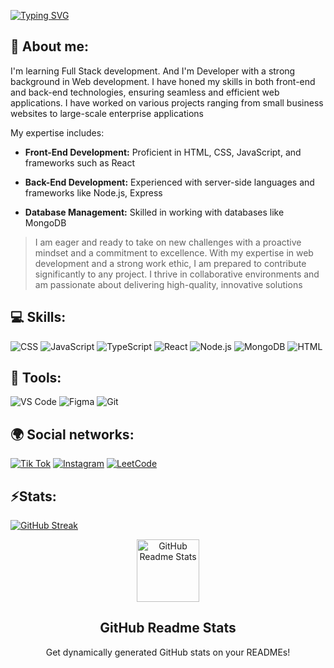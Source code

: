 <a align="center" href="https://git.io/typing-svg"><img src="https://readme-typing-svg.demolab.com?font=Fira+Code&size=26&pause=1000&color=077AF7&background=FFFFFF00&vCenter=true&random=false&width=435&lines=Hello+there!;My+name+is+Baga!;I+am+a+Full+Stack+Developer!" alt="Typing SVG" /></a>

## 💬 About me:                                                   
I'm learning Full Stack development. And I'm Developer with a strong background in Web development. I have honed my skills in both front-end and back-end technologies, ensuring seamless and efficient web applications. I have worked on various projects ranging from small business websites to large-scale enterprise applications<br> 
                                                                                                                                               
My expertise includes:
- **Front-End Development:** Proficient in HTML, CSS, JavaScript, and frameworks such as React
                              
- **Back-End Development:** Experienced with server-side languages and frameworks like Node.js, Express
                                                 
- **Database Management:** Skilled in working with databases like MongoDB

                                                                                                         
> I am eager and ready to take on new challenges with a proactive mindset and a commitment to excellence. With my expertise in web development and a strong work ethic, I am prepared to contribute significantly to  any project. I thrive in collaborative environments and am passionate about delivering high-quality, innovative solutions                                 
                                                                                                                                                                                                                     
## 💻 Skills:       
![CSS](https://img.shields.io/badge/CSS-0081CB?&style=for-the-badge&logo=css3&logoColor=white)
![JavaScript](https://img.shields.io/badge/JavaScript-F7DF1E?style=for-the-badge&logo=javascript&logoColor=black)
![TypeScript](https://img.shields.io/badge/TypeScript-007ACC?style=for-the-badge&logo=typescript&logoColor=white)
![React](https://img.shields.io/badge/React-20232A?style=for-the-badge&logo=react&logoColor=61DAFB)
![Node.js](https://img.shields.io/badge/Node.js-43853D?style=for-the-badge&logo=node.js&logoColor=white)
![MongoDB](https://img.shields.io/badge/MongoDB-4EA94B?style=for-the-badge&logo=mongodb&logoColor=white)
![HTML](https://img.shields.io/badge/HTML-CA4245?style=for-the-badge&logo=html5&logoColor=white)

## 🔨 Tools:
![VS Code](https://img.shields.io/badge/Visual_Studio_Code-0078D4?style=for-the-badge&logo=visual%20studio%20code&logoColor=white)
![Figma](https://img.shields.io/badge/Figma-F24E1E?style=for-the-badge&logo=figma&logoColor=white)
![Git](https://img.shields.io/badge/GIT-E44C30?style=for-the-badge&logo=git&logoColor=white)

## 🌍 Social networks: 
[![Tik Tok](https://img.shields.io/badge/TikTok-000000?style=for-the-badge&logo=tiktok&logoColor=white)](https://tiktok.com/@bagaprog)
[![Instagram](https://img.shields.io/badge/Instagram-E4405F?style=for-the-badge&logo=instagram&logoColor=white)](https://www.instagram.com/bakzhan.baken/)
[![LeetCode](https://img.shields.io/badge/-LeetCode-FFA116?style=for-the-badge&logo=LeetCode&logoColor=black)](https://leetcode.com/profile/BagaProg)

## ⚡Stats:
[![GitHub Streak](https://streak-stats.demolab.com?user=BagaProg&theme=dark&hide_border=true)](https://git.io/streak-stats)
<br>
<p align="center">
 <img width="100px" src="https://res.cloudinary.com/BagaProg/image/upload/v1594908242/logo_ccswme.svg" align="center" alt="GitHub Readme Stats" />
 <h2 align="center">GitHub Readme Stats</h2>
 <p align="center">Get dynamically generated GitHub stats on your READMEs!</p>
</p>
